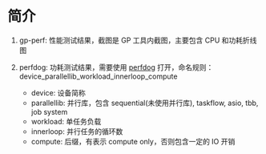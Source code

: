 # 简介

1. gp-perf: 性能测试结果，截图是 GP 工具内截图，主要包含 CPU 和功耗折线图
2. perfdog: 功耗测试结果，需要使用 [perfdog](https://perfdog.qq.com/) 打开，命名规则：
    device_parallellib_workload_innerloop_compute

    - device: 设备简称
    - parallellib: 并行库，包含 sequential(未使用并行库), taskflow, asio, tbb, job system
    - workload: 单任务负载
    - innerloop: 并行任务的循环数
    - compute: 后缀，有表示 compute only，否则包含一定的 IO 开销
